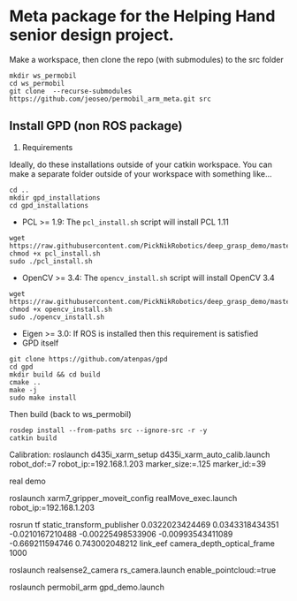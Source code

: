 # Meta package for the Helping Hand senior design project.

Make a workspace, then clone the repo (with submodules) to the src folder
```
mkdir ws_permobil
cd ws_permobil
git clone  --recurse-submodules https://github.com/jeoseo/permobil_arm_meta.git src
```

## Install GPD (non ROS package)
1) Requirements

  Ideally, do these installations outside of your catkin workspace. You can make a separate folder outside of your workspace with something like...
  ```
  cd ..
  mkdir gpd_installations
  cd gpd_installations
  ```
  * PCL >= 1.9: The `pcl_install.sh` script will install PCL 1.11
  ```
  wget https://raw.githubusercontent.com/PickNikRobotics/deep_grasp_demo/master/pcl_install.sh
  chmod +x pcl_install.sh
  sudo ./pcl_install.sh
  ```

  * OpenCV >= 3.4: The `opencv_install.sh` script will install OpenCV 3.4
  ```
  wget https://raw.githubusercontent.com/PickNikRobotics/deep_grasp_demo/master/opencv_install.sh
  chmod +x opencv_install.sh
  sudo ./opencv_install.sh
  ```

  * Eigen >= 3.0: If ROS is installed then this requirement is satisfied
  * GPD itself
  ```
  git clone https://github.com/atenpas/gpd
  cd gpd
  mkdir build && cd build
  cmake ..
  make -j
  sudo make install
  ```

Then build (back to ws_permobil)
```
rosdep install --from-paths src --ignore-src -r -y
catkin build
```

Calibration:
roslaunch d435i_xarm_setup d435i_xarm_auto_calib.launch robot_dof:=7 robot_ip:=192.168.1.203 marker_size:=.125 marker_id:=39

real demo

roslaunch xarm7_gripper_moveit_config realMove_exec.launch robot_ip:=192.168.1.203

rosrun tf static_transform_publisher 0.0322023424469 0.0343318434351 -0.0210167210488 -0.00225498533906 -0.00993543411089 -0.669211594746 0.743002048212   link_eef camera_depth_optical_frame 1000

roslaunch realsense2_camera rs_camera.launch enable_pointcloud:=true

roslaunch permobil_arm gpd_demo.launch